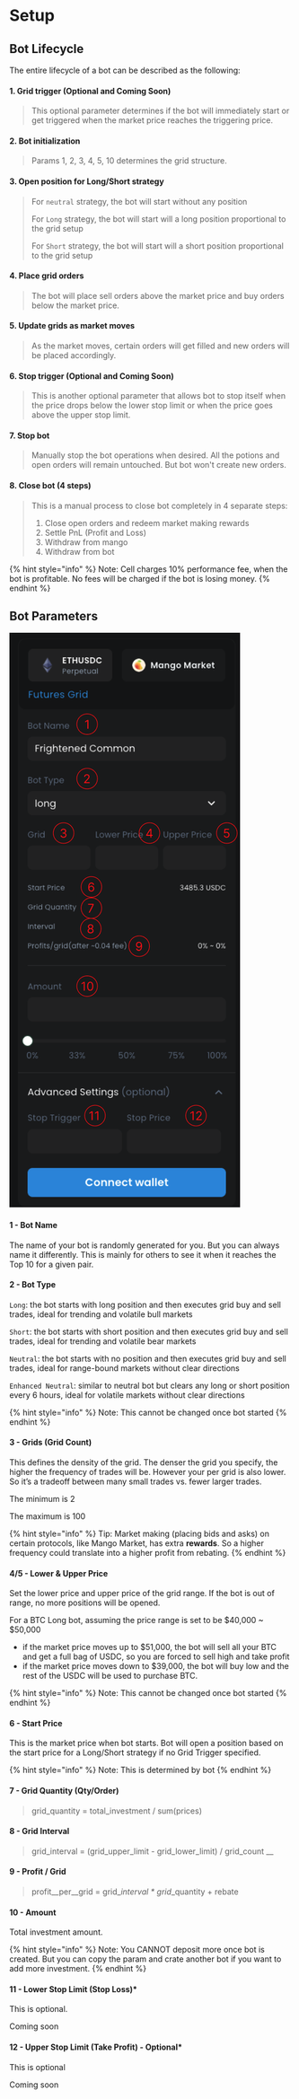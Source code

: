 # Setup

## Bot Lifecycle

The entire lifecycle of a bot can be described as the following:

#### 1. Grid trigger (Optional and Coming Soon)

> This optional parameter determines if the bot will immediately start or get triggered when the market price reaches the triggering price.

#### 2. Bot initialization

> Params 1, 2, 3, 4, 5, 10 determines the grid structure.&#x20;

#### 3. Open position for Long/Short strategy

> For `neutral` strategy, the bot will start without any position
>
> For `Long` strategy, the bot will start will a long position proportional to the grid setup
>
> For `Short` strategy, the bot will start will a short position proportional to the grid setup

#### 4. Place grid orders

> The bot will place sell orders above the market price and buy orders below the market price.&#x20;

#### 5. Update grids as market moves

> As the market moves, certain orders will get filled and new orders will be placed accordingly.

#### 6. Stop trigger (Optional and Coming Soon)

> This is another optional parameter that allows bot to stop itself when the price drops below the lower stop limit or when the price goes above the upper stop limit.

#### 7. Stop bot

> Manually stop the bot operations when desired. All the potions and open orders will remain untouched. But bot won't create new orders.

#### 8. Close bot (4 steps)

> This is a manual process to close bot completely in 4 separate steps:
>
> 1. Close open orders and redeem market making rewards
> 2. Settle PnL (Profit and Loss)
> 3. Withdraw from mango
> 4. Withdraw from bot

{% hint style="info" %}
Note: Cell charges 10% performance fee, when the bot is profitable. No fees will be charged if the bot is losing money.
{% endhint %}

## Bot Parameters



![Create Bot Form](<../../.gitbook/assets/image (3).png>)

#### 1 - Bot Name

The name of your bot is randomly generated for you. But you can always name it differently. This is mainly for others to see it when it reaches the Top 10 for a given pair.

#### 2 - Bot Type

`Long`: the bot starts with long position and then executes grid buy and sell trades, ideal for trending and volatile bull markets&#x20;

`Short`: the bot starts with short position and then executes grid buy and sell trades, ideal for trending and volatile bear markets&#x20;

`Neutral`: the bot starts with no position and then executes grid buy and sell trades, ideal for range-bound markets without clear directions

`Enhanced Neutral`: similar to neutral bot but clears any long or short position every 6 hours, ideal for volatile markets without clear directions

{% hint style="info" %}
Note: This cannot be changed once bot started
{% endhint %}

#### 3 - Grids (Grid Count)

This defines the density of the grid. The denser the grid you specify, the higher the frequency of trades will be. However your per grid is also lower. So it’s a tradeoff between many small trades vs. fewer larger trades.

The minimum is 2

The maximum is 100

{% hint style="info" %}
Tip: Market making (placing bids and asks) on certain protocols, like Mango Market, has extra **rewards**. So a higher frequency could translate into a higher profit from rebating.
{% endhint %}

#### 4/5 - Lower & Upper Price

Set the lower price and upper price of the grid range. If the bot is out of range, no more positions will be opened.

For a BTC Long bot, assuming the price range is set to be $40,000 \~ $50,000

* if the market price moves up to $51,000, the bot will sell all your BTC and get a full bag of USDC, so you are forced to sell high and take profit
* if the market price moves down to $39,000, the bot will buy low and the rest of the USDC will be used to purchase BTC.

{% hint style="info" %}
Note: This cannot be changed once bot started
{% endhint %}

#### 6 - Start Price

This is the market price when bot starts. Bot will open a position based on the start price for a Long/Short strategy if no Grid Trigger specified.

{% hint style="info" %}
Note: This is determined by bot
{% endhint %}

#### 7 - Grid Quantity (Qty/Order)

> grid\_quantity = total\_investment / sum(prices)

#### 8 - Grid Interval

> grid\_interval = (grid\_upper\_limit - grid\_lower\_limit) / grid\_count __&#x20;

#### 9 - Profit / Grid

> profit\__per\__grid = grid\__interval \* grid_\_quantity + rebate

#### 10 - Amount

Total investment amount.

{% hint style="info" %}
Note: You CANNOT deposit more once bot is created. But you can copy the param and crate another bot if you want to add more investment.
{% endhint %}

#### 11 - Lower Stop Limit (Stop Loss)\*

This is optional.

Coming soon

#### 12 - Upper Stop Limit (Take Profit) - Optional\*

This is optional

Coming soon
